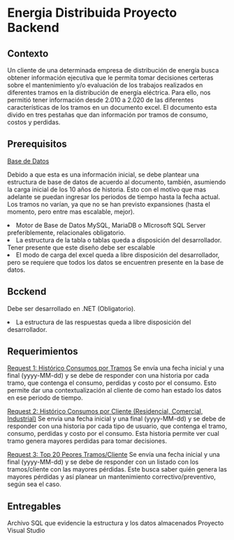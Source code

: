 # Energia Distribuida Proyecto Backend

## Contexto
Un cliente de una determinada empresa de distribución de energía busca obtener información ejecutiva que le permita tomar decisiones certeras sobre el mantenimiento y/o evaluación de los trabajos realizados en diferentes tramos en la distribución de energía eléctrica. Para ello, nos permitió tener información desde 2.010 a 2.020 de las diferentes características de los tramos en un documento excel. El documento esta divido en tres pestañas que dan información por tramos de consumo, costos y perdidas.

## Prerequisitos
<u>Base de Datos</u>

Debido a que esta es una información inicial, se debe plantear una estructura de base de datos de acuerdo al documento, también, asumiendo la carga inicial de los 10 años de historia. Esto con el motivo que mas adelante se puedan ingresar los periodos de tiempo hasta la fecha actual. Los tramos no varían, ya que no se han previsto expansiones (hasta el momento, pero entre mas escalable, mejor).
<li>Motor de Base de Datos MySQL, MariaDB o MIcrosoft SQL Server preferiblemente, relacionales obligatorio.</li>
<li>La estructura de la tabla o tablas queda a disposición del desarrollador. Tener presente que este diseño debe ser escalable</li>
<li>El modo de carga del excel queda a libre disposición del desarrollador, pero se requiere que todos los datos se encuentren presente en la base de datos. </li>

## Bcckend

Debe ser desarrollado en .NET (Obligatorio).
<li>La estructura de las respuestas queda a libre disposición del desarrollador.</li>

## Requerimientos

<u>Request 1: Histórico Consumos por Tramos</u>
Se envía una fecha inicial y una final (yyyy-MM-dd) y se debe de responder con una historia por cada tramo, que contenga el consumo, perdidas y costo por el consumo. Esto permite dar una contextualización al cliente de como han estado los datos en ese periodo de tiempo.

<u>Request 2: Histórico Consumos por Cliente (Residencial, Comercial, Industrial)</u>
Se envía una fecha inicial y una final (yyyy-MM-dd) y se debe de responder con una historia por cada tipo de usuario, que contenga el tramo, consumo, perdidas y costo por el consumo. Esta historia permite ver cual tramo genera mayores perdidas para tomar decisiones.

<u>Request 3: Top 20 Peores Tramos/Cliente</u>
Se envía una fecha inicial y una final (yyyy-MM-dd) y se debe de responder con un listado con los tramos/cliente con las mayores pérdidas. Este busca saber quién genera las mayores pérdidas y así planear un mantenimiento correctivo/preventivo, según sea el caso.

## Entregables

Archivo SQL que evidencie la estructura y los datos almacenados
Proyecto Visual Studio 







